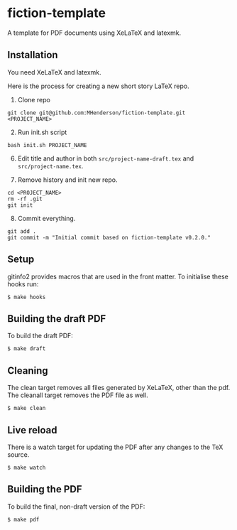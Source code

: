 # fiction-template

A template for PDF documents using XeLaTeX and latexmk.

## Installation

You need XeLaTeX and latexmk.

Here is the process for creating a new short story LaTeX repo.

1. Clone repo
  
  ```
  git clone git@github.com:MHenderson/fiction-template.git <PROJECT_NAME>
  ```
  
2. Run init.sh script
  
  ```
  bash init.sh PROJECT_NAME
  ```
  
6. Edit title and author in both `src/project-name-draft.tex` and `src/project-name.tex`.
  
7. Remove history and init new repo.
  
  ```
  cd <PROJECT_NAME>
  rm -rf .git
  git init
  ```
8. Commit everything.
  
  ```
  git add .  
  git commit -m "Initial commit based on fiction-template v0.2.0."
  ```

## Setup

gitinfo2 provides macros that are used in the front matter.
To initialise these hooks run:

    $ make hooks

## Building the draft PDF

To build the draft PDF:

    $ make draft

## Cleaning

The clean target removes all files generated by XeLaTeX,
other than the pdf. The cleanall target removes the PDF file
as well.
    
    $ make clean

## Live reload

There is a watch target for updating the PDF after any changes
to the TeX source.

    $ make watch

## Building the PDF

To build the final, non-draft version of the PDF:

    $ make pdf

